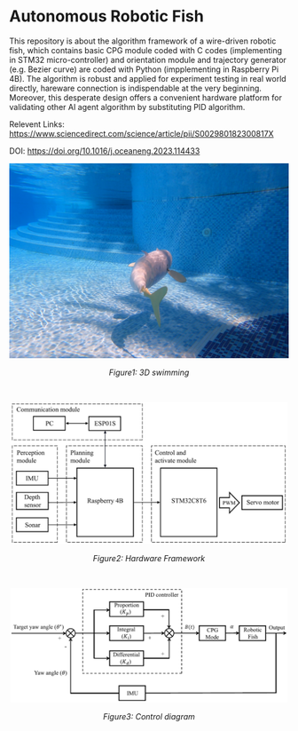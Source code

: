 # Autonomous Robotic Fish
This repository is about the algorithm framework of a wire-driven robotic fish, which contains basic CPG module coded with C codes (implementing in STM32 micro-controller) and orientation module and trajectory generator (e.g. Bezier curve) are coded with Python (impplementing in Raspberry Pi 4B). The algorithm is robust and applied for experiment testing in real world directly, hareware connection is indispendable at the very beginning. Moreover, this desperate design offers a convenient hardware platform for validating other AI agent algorithm by substituting PID algorithm. 

Relevent Links: https://www.sciencedirect.com/science/article/pii/S002980182300817X

DOI: https://doi.org/10.1016/j.oceaneng.2023.114433

<div align="center">
  <img src="images/3D_swimming.png" alt="3D Swimming" style="width: 800px; height: auto;"/>
  
  *Figure1: 3D swimming*
</div>


<br>  <!-- 这是空行间隔 -->


<div align="center">
  <img src="images/Hareware_framework.png" alt="Hardware Framework" style="width: 500px; height: auto;"/>
  
  *Figure2: Hardware Framework*
</div>


<br>  <!-- 这是空行间隔 -->


<div align="center">
  <img src="images/Control_diagram.png" alt="Control diagram" style="width: 500px; height: auto;"/>
  
  *Figure3: Control diagram*
</div>
